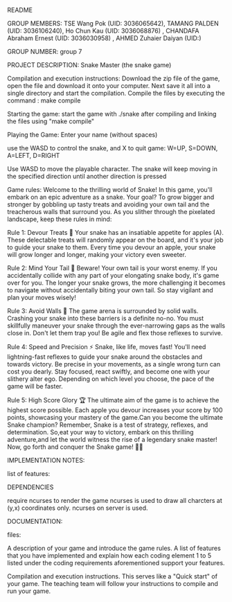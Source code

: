 README

GROUP MEMBERS: TSE Wang Pok (UID: 3036065642), TAMANG PALDEN (UID: 3036106240), Ho Chun Kau (UID: 3036068876) , CHANDAFA Abraham Ernest (UID: 3036030958) , AHMED Zuhaier Daiyan (UID:)

GROUP NUMBER: group 7

PROJECT DESCRIPTION: Snake Master (the snake game)

Compilation and execution instructions:
Download the zip file of the game, open the file and download it onto your computer. Next save it all into a single directory and start the compilation.
Compile the files by executing the command : make compile

Starting the game: 
start the game with ./snake after compiling and linking the files using "make compile"

Playing the Game:
Enter your name (without spaces)

use the WASD to control the snake, and X to quit game:
W=UP,  S=DOWN,  A=LEFT,  D=RIGHT 

Use WASD to move the playable character. The snake will keep moving in the specified direction until another direction is pressed

Game rules:
Welcome to the thrilling world of Snake! In this game, you'll embark on an epic adventure as a snake. Your goal? To grow bigger and stronger by gobbling up tasty treats and avoiding your own tail and the treacherous walls that surround you.
As you slither through the pixelated landscape, keep these rules in mind:

Rule 1: Devour Treats 🍎
Your snake has an insatiable appetite for apples (A). These delectable treats will randomly appear on the board, and it's your job to guide your snake to them. Every time you devour an apple, your snake will grow longer and longer, making your victory even sweeter.

Rule 2: Mind Your Tail 🐍
Beware! Your own tail is your worst enemy. If you accidentally collide with any part of your elongating snake body, it's game over for you. The longer your snake grows, the more challenging it becomes to navigate without accidentally biting your own tail. So stay vigilant and plan your moves wisely!

Rule 3: Avoid Walls 🧱
The game arena is surrounded by solid walls. Crashing your snake into these barriers is a definite no-no. You must skillfully maneuver your snake through the ever-narrowing gaps as the walls close in. Don't let them trap you! Be agile and flex those reflexes to survive.

Rule 4: Speed and Precision ⚡️
Snake, like life, moves fast! You'll need lightning-fast reflexes to guide your snake around the obstacles and towards victory. Be precise in your movements, as a single wrong turn can cost you dearly. Stay focused, react swiftly, and become one with your slithery alter ego. Depending on which level you choose, the pace of the game will be faster.

Rule 5: High Score Glory 🏆
The ultimate aim of the game is to achieve the highest score possible. Each apple you devour increases your score by 100 points, showcasing your mastery of the game.Can you become the ultimate Snake champion?
Remember, Snake is a test of strategy, reflexes, and determination. So,eat your way to victory, embark on this thrilling adventure,and let the world witness the rise of a legendary snake master!
Now, go forth and conquer the Snake game! 🐍🍎

IMPLEMENTATION NOTES:

list of features:



DEPENDENCIES

require ncurses to render the game ncurses is used to draw all charcters at (y,x) coordinates only. ncurses on server is used.

DOCUMENTATION:

files:



A description of your game and introduce the game rules.
A list of features that you have implemented and explain how each coding element 1 to 5 listed under the coding requirements aforementioned support your features.

Compilation and execution instructions. This serves like a "Quick start" of your game. The teaching team will follow your instructions to compile and run your game.

